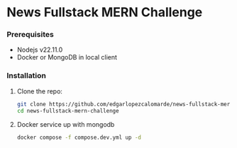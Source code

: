 # News Fullstack MERN Challenge

### Prerequisites

- Nodejs v22.11.0
- Docker or MongoDB in local client

### Installation

1. Clone the repo:

   ```bash
   git clone https://github.com/edgarlopezcalomarde/news-fullstack-mern-challenge.git
   cd news-fullstack-mern-challenge
   ```

2. Docker service up with mongodb

   ```bash
   docker compose -f compose.dev.yml up -d
   ```
